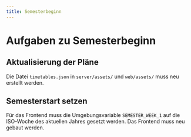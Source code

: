 ```yaml
---
title: Semesterbeginn
---
```


# Aufgaben zu Semesterbeginn

## Aktualisierung der Pläne

Die Datei `timetables.json` in `server/assets/` und `web/assets/` muss neu erstellt werden.

## Semesterstart setzen

Für das Frontend muss die Umgebungsvariable `SEMESTER_WEEK_1` auf die ISO-Woche des aktuellen Jahres gesetzt werden. Das Frontend muss neu gebaut werden.
